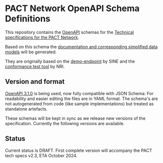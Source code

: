 # PACT Network OpenAPI Schema Definitions

This repository contains the [OpenAPI](https://www.openapis.org) schemas for the 
[Technical specifications for the PACT Network](https://github.com/wbcsd/data-exchange-protocol).

Based on this schema the [documentation and corresponding simplified data models](https://wbcsd.github.io/data-exchange-protocol/) will be generated.

They are originally based on the [demo-endpoint](https://github.com/wbcsd/demo-endpoint) by SINE and the [conformance test tool](https://github.com/mill6-plat6aux/pathfinder-testbed) by NRI.

## Version and format

[OpenAPI 3.1.0](https://spec.openapis.org/oas/latest.html) is being used, now fully compatible with JSON Schema. 
For readability and easier editing the files are in YAML format. The schema's are not autogenerated from
code (like sample implementations) but treated as standalone artefacts.

These schemas will be kept in sync as we release new versions of the specification. Currently
the following versions are available.

## Status
Current status is DRAFT. First complete version will accompany the PACT tech specs v2.3, ETA October 2024.
